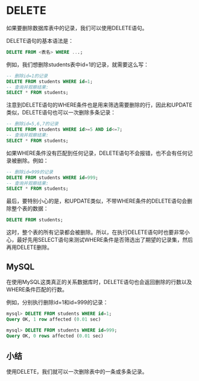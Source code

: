 # DELETE

如果要删除数据库表中的记录，我们可以使用DELETE语句。

DELETE语句的基本语法是：
```sql
DELETE FROM <表名> WHERE ...;
```
例如，我们想删除students表中id=1的记录，就需要这么写：
```sql
-- 删除id=1的记录
DELETE FROM students WHERE id=1;
-- 查询并观察结果:
SELECT * FROM students;
```
注意到DELETE语句的WHERE条件也是用来筛选需要删除的行，因此和UPDATE类似，DELETE语句也可以一次删除多条记录：
```sql
-- 删除id=5,6,7的记录
DELETE FROM students WHERE id>=5 AND id<=7;
-- 查询并观察结果:
SELECT * FROM students;
```
如果WHERE条件没有匹配到任何记录，DELETE语句不会报错，也不会有任何记录被删除。例如：
```sql
-- 删除id=999的记录
DELETE FROM students WHERE id=999;
-- 查询并观察结果:
SELECT * FROM students;
```
最后，要特别小心的是，和UPDATE类似，不带WHERE条件的DELETE语句会删除整个表的数据：
```sql
DELETE FROM students;
```
这时，整个表的所有记录都会被删除。所以，在执行DELETE语句时也要非常小心，最好先用SELECT语句来测试WHERE条件是否筛选出了期望的记录集，然后再用DELETE删除。

## MySQL
在使用MySQL这类真正的关系数据库时，DELETE语句也会返回删除的行数以及WHERE条件匹配的行数。

例如，分别执行删除id=1和id=999的记录：
```sql
mysql> DELETE FROM students WHERE id=1;
Query OK, 1 row affected (0.01 sec)

mysql> DELETE FROM students WHERE id=999;
Query OK, 0 rows affected (0.01 sec)
```
## 小结
使用DELETE，我们就可以一次删除表中的一条或多条记录。